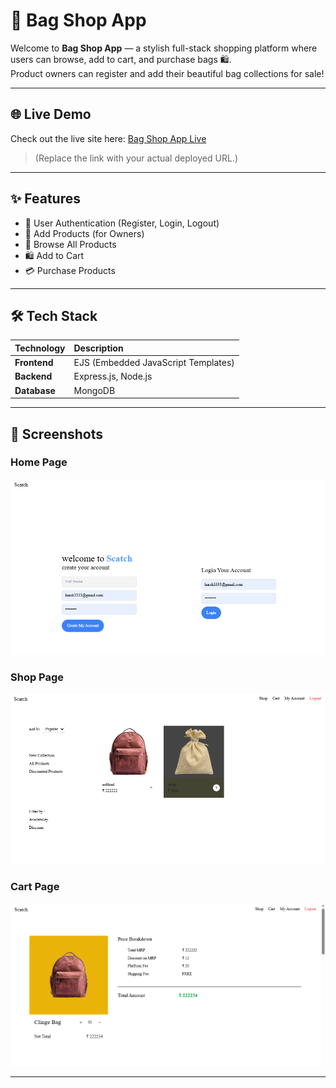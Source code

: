 # 👜 Bag Shop App

Welcome to **Bag Shop App** — a stylish full-stack shopping platform where users can browse, add to cart, and purchase bags 🛍️.  
Product owners can register and add their beautiful bag collections for sale!

---

## 🌐 Live Demo

Check out the live site here: [Bag Shop App Live](https://your-live-site-link.com)

> (Replace the link with your actual deployed URL.)

---

## ✨ Features

- 🔐 User Authentication (Register, Login, Logout)
- 🛒 Add Products (for Owners)
- 👜 Browse All Products
- 🛍️ Add to Cart
- 💳 Purchase Products

---

## 🛠️ Tech Stack

| Technology | Description |
|:-----------|:------------|
| **Frontend** | EJS (Embedded JavaScript Templates) |
| **Backend** | Express.js, Node.js |
| **Database** | MongoDB |

---

## 📸 Screenshots

### Home Page
![Home Page](public/screenshots/startpage.png)

### Shop Page
![Home Page](public/screenshots/homepage.png)

### Cart Page
![Cart Page](public/screenshots/cart.png)



---
